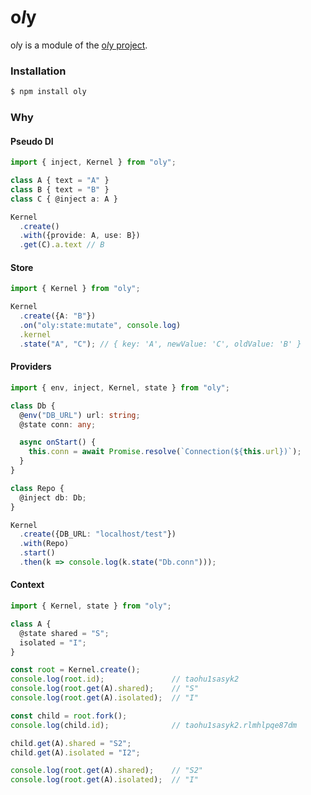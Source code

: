 # o*l*y

o*l*y is a module of the [o*l*y project](https://nolyme.github.io/oly).

### Installation

```bash
$ npm install oly
```

### Why

#### Pseudo DI

```ts
import { inject, Kernel } from "oly";

class A { text = "A" }
class B { text = "B" }
class C { @inject a: A }

Kernel
  .create()
  .with({provide: A, use: B})
  .get(C).a.text // B
```

#### Store

```ts
import { Kernel } from "oly";

Kernel
  .create({A: "B"})
  .on("oly:state:mutate", console.log)
  .kernel
  .state("A", "C"); // { key: 'A', newValue: 'C', oldValue: 'B' }
```

#### Providers

```ts
import { env, inject, Kernel, state } from "oly";

class Db {
  @env("DB_URL") url: string;
  @state conn: any;

  async onStart() {
    this.conn = await Promise.resolve(`Connection(${this.url})`);
  }
}

class Repo {
  @inject db: Db;
}

Kernel
  .create({DB_URL: "localhost/test"})
  .with(Repo)
  .start()
  .then(k => console.log(k.state("Db.conn")));
```

#### Context

```ts
import { Kernel, state } from "oly";

class A {
  @state shared = "S";
  isolated = "I";
}

const root = Kernel.create();
console.log(root.id);               // taohu1sasyk2
console.log(root.get(A).shared);    // "S"
console.log(root.get(A).isolated);  // "I"

const child = root.fork();
console.log(child.id);              // taohu1sasyk2.rlmhlpqe87dm

child.get(A).shared = "S2";
child.get(A).isolated = "I2";

console.log(root.get(A).shared);    // "S2"
console.log(root.get(A).isolated);  // "I"
```
